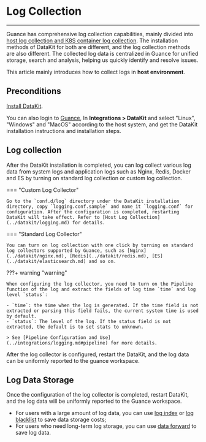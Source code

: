 # Log Collection
---


Guance has comprehensive log collection capabilities, mainly divided into <u>host log collection and K8S container log collection</u>. The installation methods of DataKit for both are different, and the log collection methods are also different. The collected log data is centralized in Guance for unified storage, search and analysis, helping us quickly identify and resolve issues.

This article mainly introduces how to collect logs in **host environment**. 


## Preconditions

[Install DataKit](../datakit/datakit-install.md). 

You can also login to [Guance](https://auth.guance.one/login/pwd), In **Integrations > DataKit** and select "Linux", "Windows" and "MacOS" according to the host system, and get the DataKit installation instructions and installation steps.

## Log collection 

After the DataKit installation is completed, you can log collect various log data from system logs and application logs such as Nginx, Redis, Docker and ES by turning on standard log collection or custom log collection.

<div class="grid" markdown>

=== "Custom Log Collector" 
 
    Go to the `conf.d/log` directory under the DataKit installation directory, copy `logging.conf.sample` and name it `logging.conf` for configuration. After the configuration is completed, restarting DataKit will take effect. Refer to [Host Log Collection](../datakit/logging.md) for details. 
 
=== "Standard Log Collector" 
 
    You can turn on log collection with one click by turning on standard log collectors supported by Guance, such as [Nginx](../datakit/nginx.md), [Redis](../datakit/redis.md), [ES](../datakit/elasticsearch.md) and so on. 

</div>


???+ warning "warning"

    When configuring the log collector, you need to turn on the Pipeline function of the log and extract the fields of log time `time` and log level `status`: 
 
    - `time`: the time when the log is generated. If the time field is not extracted or parsing this field fails, the current system time is used by default. 
    - `status`: The level of the log. If the status field is not extracted, the default is to set stats to unknown. 
 
    > See [Pipeline Configuration and Use](../integrations/logging.md#pipeline) for more details. 

After the log collector is configured, restart the DataKit, and the log data can be uniformly reported to the guance workspace. 

## Log Data Storage

Once the configuration of the log collector is completed, restart DataKit, and the log data will be uniformly reported to the Guance workspace.

- For users with a large amount of log data, you can use [log index](multi-index.md) or [log blacklist](../getting-started/function-details/logs-blacklist.md) to save data storage costs; 
- For users who need long-term log storage, you can use [data forward](backup.md) to save log data. 

